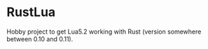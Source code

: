 RustLua
=======

Hobby project to get Lua5.2 working with Rust (version somewhere between 0.10 and 0.11).

